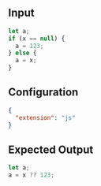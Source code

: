 
## Input
```javascript input
let a;
if (x == null) {
  a = 123;
} else {
  a = x;
}
```

## Configuration
```json configuration
{
  "extension": "js"
}
```

## Expected Output
```javascript expected output
let a;
a = x ?? 123;
```
